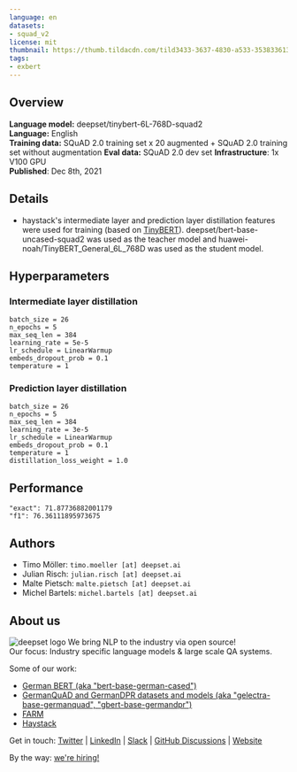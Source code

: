 ```yaml
---
language: en
datasets:
- squad_v2
license: mit
thumbnail: https://thumb.tildacdn.com/tild3433-3637-4830-a533-353833613061/-/resize/720x/-/format/webp/germanquad.jpg
tags:
- exbert
---
```


## Overview
**Language model:** deepset/tinybert-6L-768D-squad2   
**Language:** English  
**Training data:** SQuAD 2.0 training set x 20 augmented + SQuAD 2.0 training set without augmentation
**Eval data:** SQuAD 2.0 dev set
**Infrastructure**: 1x V100 GPU  
**Published**: Dec 8th, 2021

## Details
- haystack's intermediate layer and prediction layer distillation features were used for training (based on [TinyBERT](https://arxiv.org/pdf/1909.10351.pdf)). deepset/bert-base-uncased-squad2 was used as the teacher model and huawei-noah/TinyBERT_General_6L_768D was used as the student model.

## Hyperparameters
### Intermediate layer distillation
```
batch_size = 26
n_epochs = 5
max_seq_len = 384
learning_rate = 5e-5
lr_schedule = LinearWarmup
embeds_dropout_prob = 0.1
temperature = 1
```
### Prediction layer distillation 
```
batch_size = 26
n_epochs = 5
max_seq_len = 384
learning_rate = 3e-5
lr_schedule = LinearWarmup
embeds_dropout_prob = 0.1
temperature = 1
distillation_loss_weight = 1.0
```
## Performance
```
"exact": 71.87736882001179
"f1": 76.36111895973675
```

## Authors
- Timo Möller: `timo.moeller [at] deepset.ai`
- Julian Risch: `julian.risch [at] deepset.ai`
- Malte Pietsch: `malte.pietsch [at] deepset.ai`
- Michel Bartels: `michel.bartels [at] deepset.ai`
## About us
![deepset logo](https://workablehr.s3.amazonaws.com/uploads/account/logo/476306/logo)
We bring NLP to the industry via open source!  
Our focus: Industry specific language models & large scale QA systems.  
  
Some of our work: 
- [German BERT (aka "bert-base-german-cased")](https://deepset.ai/german-bert)
- [GermanQuAD and GermanDPR datasets and models (aka "gelectra-base-germanquad", "gbert-base-germandpr")](https://deepset.ai/germanquad)
- [FARM](https://github.com/deepset-ai/FARM)
- [Haystack](https://github.com/deepset-ai/haystack/)

Get in touch:
[Twitter](https://twitter.com/deepset_ai) | [LinkedIn](https://www.linkedin.com/company/deepset-ai/) | [Slack](https://haystack.deepset.ai/community/join) | [GitHub Discussions](https://github.com/deepset-ai/haystack/discussions) | [Website](https://deepset.ai)

By the way: [we're hiring!](http://www.deepset.ai/jobs)